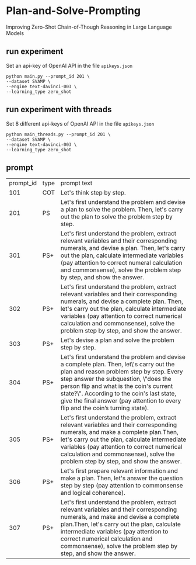 # Plan-and-Solve-Prompting
Improving Zero-Shot Chain-of-Though Reasoning in Large Language Models

## run experiment
Set an api-key of OpenAI API in the file ```apikeys.json```
```shell
python main.py --prompt_id 201 \
--dataset SVAMP \
--engine text-davinci-003 \
--learning_type zero_shot
```

## run experiment with threads
Set 8 different api-keys of OpenAI API in the file ```apikeys.json```
```shell
python main_threads.py --prompt_id 201 \
--dataset SVAMP \
--engine text-davinci-003 \
--learning_type zero_shot
```

## prompt
<table align="center">
<tr>
<td>prompt_id</td>
<td>type</td>
<td>prompt text</td>
</tr>
<tr>
<td>101</td>
<td>COT</td>
<td>Let's think step by step.</td>
</tr>
<tr>
<td>201</td>
<td>PS</td>
<td>Let's first understand the problem and devise a plan to solve the problem. Then, let's carry out the plan to solve the problem step by step.</td>
</tr>
<tr>
<td>301</td>
<td>PS+</td>
<td>Let's first understand the problem, extract relevant variables and their corresponding numerals, and devise a plan. Then, let's carry out the plan, calculate intermediate variables (pay attention to correct numeral calculation and commonsense), solve the problem step by step, and show the answer.</td>
</tr>
<tr>
<td>302</td>
<td>PS+</td>
<td>Let's first understand the problem, extract relevant variables and their corresponding numerals, and devise a complete plan. Then, let's carry out the plan, calculate intermediate variables (pay attention to correct numerical calculation and commonsense), solve the problem step by step, and show the answer.</td>
</tr>
<tr>
<td>303</td>
<td>PS+</td>
<td>Let's devise a plan and solve the problem step by step.</td>
</tr>
<tr>
<td>304</td>
<td>PS+</td>
<td>Let's first understand the problem and devise a complete plan. Then, let\'s carry out the plan and reason problem step by step. Every step answer the subquestion, \"does the person flip and what is the coin's current state?\". According to the coin's last state, give the final answer (pay attention to every flip and the coin’s turning state).</td>
</tr>
<tr>
<td>305</td>
<td>PS+</td>
<td>Let's first understand the problem, extract relevant variables and  their corresponding numerals, and make a complete plan.Then,  let's carry out the plan, calculate intermediate variables (pay attention to correct numerical calculation and commonsense), solve the problem step by step, and show the answer.</td>
</tr>
<tr>
<td>306</td>
<td>PS+</td>
<td>Let's first prepare relevant information and make a plan. Then, let's answer the question step by step (pay attention to commonsense and logical coherence).</td>
</tr>
<tr>
<td>307</td>
<td>PS+</td>
<td>Let's first understand the problem, extract relevant variables and  their corresponding numerals, and make and devise a complete plan.Then,  let's carry out the plan, calculate intermediate variables (pay attention to correct numerical calculation and commonsense), solve the problem step by step, and show the answer.<br>
</td>
</tr>
</table>
